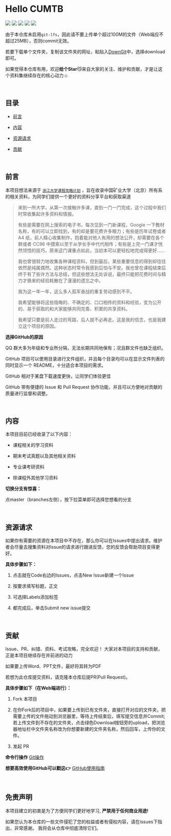 # Hello CUMTB

[![](https://img.shields.io/github/watchers/Alexiosvon/Hello_CUMTB.svg?style=flat)](https://github.com/Alexiosvon/Hello_CUMTB/watchers)
[![](https://img.shields.io/github/stars/Alexiosvon/Hello_CUMTB.svg?style=flat)](https://github.com/Alexiosvon/Hello_CUMTB/stargazers)
[![](https://img.shields.io/github/forks/Alexiosvon/Hello_CUMTB.svg?style=flat)](https://github.com/Alexiosvon/Hello_CUMTB/network/members)
[![](https://img.shields.io/github/issues-pr-closed-raw/Alexiosvon/Hello_CUMTB.svg?style=flat)](https://github.com/Alexiosvon/Hello_CUMTB/issues)
![](https://img.shields.io/github/repo-size/Alexiosvon/Hello_CUMTB.svg?style=flat)

由于本仓库未启用`git-lfs`，因此请不要上传单个超过100M的文件（Web端应不超过25MB），否则commit无效。

若要下载单个文件夹，复制该文件夹的网址，粘贴入[DownGit](https://minhaskamal.github.io/DownGit/#/home)中，选择download即可。

如果觉得本仓库有用，欢迎**给个Star**😼来自大家的关注、维护和贡献，才是让这个资料集继续存在的核心动力☺️

&nbsp;

## 目录

- [前言](#前言)

- [内容](#内容)

- [资源请求](#资源请求)

- [贡献](#贡献)

&nbsp;

## 前言

本项目想法来源于 [`浙江大学课程攻略计划`](https://github.com/QSCTech/zju-icicles) ，旨在收录中国矿业大学（北京）所有系的相关资料，为同学们提供一个更好的资料分享平台和获取渠道

> 来到一所大学，从第一次接触许多课，直到一门一门完成，这个过程中我们时常收集起许多资料和情报。
>
>有些是需要在网上搜索的电子书，每次见到一门新课程，Google 一下教材名称，有的可以立即找到，有的却是要花费许多眼力；有些是历年试卷或者 A4 纸，前人精心收集制作，抱着能对他人有用的想法公开，却需要在各个群或者 CC98 中摸索以至于从学长手中代代相传；有些是上完一门课才恍然领悟的技巧，原来这门课重点如此，当初本可以更轻松地完成得更好……
>
>我也曾很努力地收集各种课程资料，但到最后，某些重要信息的得到却往往依然是纯属偶然。这种状态时常令我感到后怕与不安。我也曾在课程结束后终于有了些许方法与总结，但这些想法无处诉说，最终只能把花费时间与精力才换来的经验耗散在了漫漫的遗忘之中。
>
>我为这一年一年，这么多人孤军奋战的重复劳动感到不平。
>
>我希望能够将这些隐晦的、不确定的、口口相传的资料和经验，变为公开的、易于获取的和大家能够共同完善、积累的共享资料。
>
>我希望只要是前人走过的弯路，后人就不必再走。这是我的信念，也是我建立这个项目的原因。

**选择GitHub的原因**

  QQ 群大多为年级和专业所分隔，无法长期共同地保有；况且群文件也缺乏组织。
  
  GitHub 项目可以使用目录进行文件组织，并且每个目录均可以在显示文件列表的同时显示一个 README，十分适合本项目的需求。
  
  GitHub 相对于某盘下载速度更快，让同学们体验更佳
  
  GitHub 带有便捷的 Issue 和 Pull Request 协作功能，并且可以方便地对贡献的质量进行监督和调整。
  
&nbsp;

## 内容

本项目目前已经收录了以下内容：

- 课程相关的学习资料

- 期末考试真题以及其他相关资料

- 专业课考研资料

- 除课程外其他学习资料

**切换分支有惊喜：**
  
  点master（branches左侧），按下拉菜单即可选择您想看的分支

&nbsp;

## 资源请求

如果你有需要的资源在本项目中不存在，那么你可以在Issues中提出请求。维护者会尽量去搜集资料对Issue的请求进行跟进反馈，您的反馈会帮助项目变得更好。

**具体步骤如下：**

1. 点击就在Code右边的Issues，点击New Issue新建一个Issue

2. 按要求填写标题，正文

3. 可选择Labels添加标签

4. 都完成后，单击Submit new issue提交

&nbsp;

## 贡献

Issue、PR、纠错、资料、考试攻略，完全欢迎！
大家对本项目的支持和贡献，正是本项目继续存在并前进的动力

如果要上传Word、PPT文件，最好将其转为PDF

若想为此仓库提交资料，请克隆本仓库后提PR(Pull Request)。

**具体步骤如下（在Web端进行）：**

1. Fork 本项目 

2. 在你Fork后的项目中，如果要上传到已有文件夹，直接打开对应的文件夹，把需要上传的文件拖动到浏览器里，等待上传结束后，填写提交信息并Commit;若上传文件到不存在的文件夹，点击绿色Download按钮旁的upload，把浏览器地址栏中文件夹名称改为你想要新建的文件夹名称，然后回车，上传你的文件。 

3. 发起 PR 

**命令行操作** [Git操作](https://github.com/Alexiosvon/Hello_CUMTB/tree/master/%E5%85%B6%E4%BB%96%E5%AD%A6%E4%B9%A0%E8%B5%84%E6%96%99/Git)

**想要高效使用GitHub可以戳这:point_right:** [GitHub使用指南](https://github.com/Alexiosvon/Hello_CUMTB/tree/master/%E5%85%B6%E4%BB%96%E5%AD%A6%E4%B9%A0%E8%B5%84%E6%96%99/GitHub)

&nbsp;

## 免责声明

本项目建立的初衷是为了方便同学们更好地学习, **严禁用于任何商业用途!**

如果您认为本仓库的一些文件侵犯了您的权益或者有侵权内容，请在issues下指出，非常感谢。 我将会从仓库中彻底清除它们。

